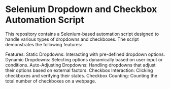 <h1>Selenium Dropdown and Checkbox Automation Script</h1>
This repository contains a Selenium-based automation script designed to handle various types of dropdowns and checkboxes. The script demonstrates the following features:

Features:
Static Dropdowns: Interacting with pre-defined dropdown options.
Dynamic Dropdowns: Selecting options dynamically based on user input or conditions.
Auto-Adjusting Dropdowns: Handling dropdowns that adjust their options based on external factors.
Checkbox Interaction: Clicking checkboxes and verifying their states.
Checkbox Counting: Counting the total number of checkboxes on a webpage.
